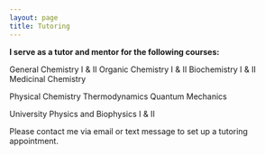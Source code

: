 ```yaml
---
layout: page
title: Tutoring
---
```


**I serve as a tutor and mentor for the following courses:**

General Chemistry I & II
Organic Chemistry I & II
Biochemistry I & II
Medicinal Chemistry

Physical Chemistry
Thermodynamics
Quantum Mechanics

University Physics and Biophysics I & II

Please contact me via email or text message to set up a tutoring appointment.
